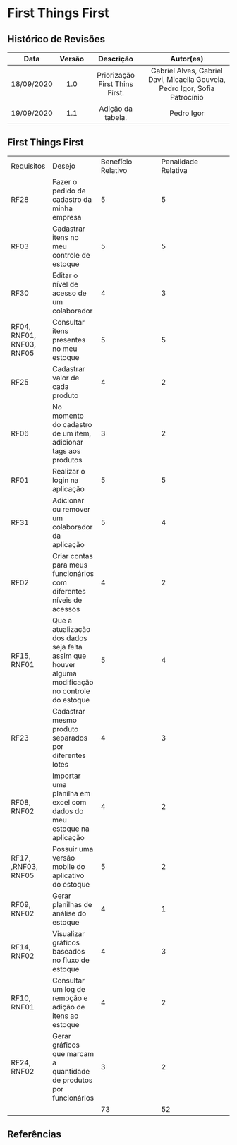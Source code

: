 # First Things First


## Histórico de Revisões

| Data | Versão | Descrição | Autor(es) |
|:----:|:------:|:---------:|:---------:|
| 18/09/2020 | 1.0 | Priorização First Thins First. | Gabriel Alves, Gabriel Davi, Micaella Gouveia, Pedro Igor, Sofia Patrocínio |
| 19/09/2020 | 1.1 | Adição da tabela.              | Pedro Igor |

## First Things First
<div class="ritz grid-container" dir="ltr">
  <table class="waffle" cellspacing="0" cellpadding="0">
    <tbody>
      <tr style='height:20px;'>
        <td class="s0" dir="ltr">Requisitos</td>
        <td class="s0" dir="ltr">Desejo</td>
        <td class="s1 softmerge" dir="ltr">
          <div class="softmerge-inner" style="width: 121px; left: -1px;">Benefício Relativo</div>
        </td>
        <td class="s1 softmerge" dir="ltr">
          <div class="softmerge-inner" style="width: 141px; left: -1px;">Penalidade Relativa</div>
        </td>
        <td class="s1" dir="ltr">Valor Total</td>
        <td class="s1" dir="ltr">Valor %</td>
        <td class="s1 softmerge" dir="ltr">
          <div class="softmerge-inner" style="width: 97px; left: -1px;">Custo Relativo</div>
        </td>
        <td class="s1" dir="ltr">Custo %</td>
        <td class="s1 softmerge" dir="ltr">
          <div class="softmerge-inner" style="width: 97px; left: -1px;">Risco Relativo</div>
        </td>
        <td class="s1" dir="ltr">Risco %</td>
        <td class="s1" dir="ltr">Prioridade</td>
      </tr>
      <tr style='height:20px;'>
        <td class="s2" dir="ltr">RF28</td>
        <td class="s2" dir="ltr">Fazer o pedido de cadastro da minha empresa</td>
        <td class="s3" dir="ltr">5</td>
        <td class="s3" dir="ltr">5</td>
        <td class="s3">15</td>
        <td class="s3">7,575757576</td>
        <td class="s3" dir="ltr">2</td>
        <td class="s3">4,545454545</td>
        <td class="s3" dir="ltr">1</td>
        <td class="s3">1,923076923</td>
        <td class="s3">1,375661376</td>
      </tr>
      <tr style='height:20px;'>
        <td class="s2">RF03</td>
        <td class="s2">Cadastrar itens no meu controle de estoque</td>
        <td class="s3" dir="ltr">5</td>
        <td class="s3" dir="ltr">5</td>
        <td class="s3">15</td>
        <td class="s3">7,575757576</td>
        <td class="s3" dir="ltr">2</td>
        <td class="s3">4,545454545</td>
        <td class="s3" dir="ltr">2</td>
        <td class="s3">3,846153846</td>
        <td class="s3">1,171171171</td>
      </tr>
      <tr style='height:20px;'>
        <td class="s2">RF30</td>
        <td class="s2">Editar o nível de acesso de um colaborador</td>
        <td class="s3" dir="ltr">4</td>
        <td class="s3" dir="ltr">3</td>
        <td class="s3">11</td>
        <td class="s3">5,555555556</td>
        <td class="s3" dir="ltr">1</td>
        <td class="s3">2,272727273</td>
        <td class="s3" dir="ltr">3</td>
        <td class="s3">5,769230769</td>
        <td class="s3">1,077212806</td>
      </tr>
      <tr style='height:20px;'>
        <td class="s2">RF04, RNF01, RNF03, RNF05</td>
        <td class="s2">Consultar itens presentes no meu estoque</td>
        <td class="s3" dir="ltr">5</td>
        <td class="s3" dir="ltr">5</td>
        <td class="s3">15</td>
        <td class="s3">7,575757576</td>
        <td class="s3" dir="ltr">2</td>
        <td class="s3">4,545454545</td>
        <td class="s3" dir="ltr">3</td>
        <td class="s3">5,769230769</td>
        <td class="s3">1,019607843</td>
      </tr>
      <tr style='height:20px;'>
        <td class="s2">RF25</td>
        <td class="s2">Cadastrar valor de cada produto</td>
        <td class="s3" dir="ltr">4</td>
        <td class="s3" dir="ltr">2</td>
        <td class="s3">10</td>
        <td class="s3">5,050505051</td>
        <td class="s3" dir="ltr">1</td>
        <td class="s3">2,272727273</td>
        <td class="s3" dir="ltr">3</td>
        <td class="s3">5,769230769</td>
        <td class="s3">0,9792843691</td>
      </tr>
      <tr style='height:20px;'>
        <td class="s2" dir="ltr">RF06</td>
        <td class="s2" dir="ltr">No momento do cadastro de um item, adicionar tags aos produtos</td>
        <td class="s3" dir="ltr">3</td>
        <td class="s3" dir="ltr">2</td>
        <td class="s3">8</td>
        <td class="s3">4,04040404</td>
        <td class="s3" dir="ltr">1</td>
        <td class="s3">2,272727273</td>
        <td class="s3" dir="ltr">2</td>
        <td class="s3">3,846153846</td>
        <td class="s3">0,962962963</td>
      </tr>
      <tr style='height:20px;'>
        <td class="s2" dir="ltr">RF01</td>
        <td class="s2" dir="ltr">Realizar o login na aplicação</td>
        <td class="s3" dir="ltr">5</td>
        <td class="s3" dir="ltr">5</td>
        <td class="s3">15</td>
        <td class="s3">7,575757576</td>
        <td class="s3" dir="ltr">3</td>
        <td class="s3">6,818181818</td>
        <td class="s3" dir="ltr">2</td>
        <td class="s3">3,846153846</td>
        <td class="s3">0,8666666667</td>
      </tr>
      <tr style='height:20px;'>
        <td class="s2">RF31</td>
        <td class="s2">Adicionar ou remover um colaborador da aplicação</td>
        <td class="s3" dir="ltr">5</td>
        <td class="s3" dir="ltr">4</td>
        <td class="s3">14</td>
        <td class="s3">7,070707071</td>
        <td class="s3" dir="ltr">2</td>
        <td class="s3">4,545454545</td>
        <td class="s3" dir="ltr">4</td>
        <td class="s3">7,692307692</td>
        <td class="s3">0,8425925926</td>
      </tr>
      <tr style='height:20px;'>
        <td class="s2" dir="ltr">RF02</td>
        <td class="s2" dir="ltr">Criar contas para meus funcionários com diferentes níveis de acessos</td>
        <td class="s3" dir="ltr">4</td>
        <td class="s3" dir="ltr">2</td>
        <td class="s3">10</td>
        <td class="s3">5,050505051</td>
        <td class="s3" dir="ltr">2</td>
        <td class="s3">4,545454545</td>
        <td class="s3" dir="ltr">3</td>
        <td class="s3">5,769230769</td>
        <td class="s3">0,6797385621</td>
      </tr>
      <tr style='height:20px;'>
        <td class="s2">RF15, RNF01</td>
        <td class="s2">Que a atualização dos dados seja feita assim que houver alguma modificação no controle do estoque
        </td>
        <td class="s3" dir="ltr">5</td>
        <td class="s3" dir="ltr">4</td>
        <td class="s3">14</td>
        <td class="s3">7,070707071</td>
        <td class="s3" dir="ltr">4</td>
        <td class="s3">9,090909091</td>
        <td class="s3" dir="ltr">4</td>
        <td class="s3">7,692307692</td>
        <td class="s3">0,5465465465</td>
      </tr>
      <tr style='height:20px;'>
        <td class="s2">RF23</td>
        <td class="s2">Cadastrar mesmo produto separados por diferentes lotes</td>
        <td class="s3" dir="ltr">4</td>
        <td class="s3" dir="ltr">3</td>
        <td class="s3">11</td>
        <td class="s3">5,555555556</td>
        <td class="s3" dir="ltr">3</td>
        <td class="s3">6,818181818</td>
        <td class="s3" dir="ltr">4</td>
        <td class="s3">7,692307692</td>
        <td class="s3">0,5209471767</td>
      </tr>
      <tr style='height:20px;'>
        <td class="s2" dir="ltr">RF08, RNF02</td>
        <td class="s2" dir="ltr">Importar uma planilha em excel com dados do meu estoque na aplicação</td>
        <td class="s3" dir="ltr">4</td>
        <td class="s3" dir="ltr">2</td>
        <td class="s3">10</td>
        <td class="s3">5,050505051</td>
        <td class="s3" dir="ltr">3</td>
        <td class="s3">6,818181818</td>
        <td class="s3" dir="ltr">3</td>
        <td class="s3">5,769230769</td>
        <td class="s3">0,5205205205</td>
      </tr>
      <tr style='height:20px;'>
        <td class="s2">RF17, ,RNF03, RNF05</td>
        <td class="s2">Possuir uma versão mobile do aplicativo do estoque</td>
        <td class="s3" dir="ltr">5</td>
        <td class="s3" dir="ltr">2</td>
        <td class="s3">12</td>
        <td class="s3">6,060606061</td>
        <td class="s3" dir="ltr">4</td>
        <td class="s3">9,090909091</td>
        <td class="s3" dir="ltr">4</td>
        <td class="s3">7,692307692</td>
        <td class="s3">0,4684684685</td>
      </tr>
      <tr style='height:20px;'>
        <td class="s2">RF09, RNF02</td>
        <td class="s2">Gerar planilhas de análise do estoque</td>
        <td class="s3" dir="ltr">4</td>
        <td class="s3" dir="ltr">1</td>
        <td class="s3">9</td>
        <td class="s3">4,545454545</td>
        <td class="s3" dir="ltr">3</td>
        <td class="s3">6,818181818</td>
        <td class="s3" dir="ltr">3</td>
        <td class="s3">5,769230769</td>
        <td class="s3">0,4684684685</td>
      </tr>
      <tr style='height:20px;'>
        <td class="s2" dir="ltr">RF14, RNF02</td>
        <td class="s2" dir="ltr">Visualizar gráficos baseados no fluxo de estoque</td>
        <td class="s3" dir="ltr">4</td>
        <td class="s3" dir="ltr">3</td>
        <td class="s3">11</td>
        <td class="s3">5,555555556</td>
        <td class="s3" dir="ltr">4</td>
        <td class="s3">9,090909091</td>
        <td class="s3" dir="ltr">4</td>
        <td class="s3">7,692307692</td>
        <td class="s3">0,4294294294</td>
      </tr>
      <tr style='height:20px;'>
        <td class="s2">RF10, RNF01</td>
        <td class="s2">Consultar um log de remoção e adição de itens ao estoque</td>
        <td class="s3" dir="ltr">4</td>
        <td class="s3" dir="ltr">2</td>
        <td class="s3">10</td>
        <td class="s3">5,050505051</td>
        <td class="s3" dir="ltr">4</td>
        <td class="s3">9,090909091</td>
        <td class="s3" dir="ltr">3</td>
        <td class="s3">5,769230769</td>
        <td class="s3">0,4217356042</td>
      </tr>
      <tr style='height:20px;'>
        <td class="s2" dir="ltr">RF24, RNF02</td>
        <td class="s2" dir="ltr">Gerar gráficos que marcam a quantidade de produtos por funcionários</td>
        <td class="s3" dir="ltr">3</td>
        <td class="s3" dir="ltr">2</td>
        <td class="s3">8</td>
        <td class="s3">4,04040404</td>
        <td class="s3" dir="ltr">3</td>
        <td class="s3">6,818181818</td>
        <td class="s3" dir="ltr">4</td>
        <td class="s3">7,692307692</td>
        <td class="s3">0,378870674</td>
      </tr>
      <tr style='height:20px;'>
        <td class="s4"></td>
        <td class="s4"></td>
        <td class="s5">73</td>
        <td class="s5">52</td>
        <td class="s5">198</td>
        <td class="s5">100</td>
        <td class="s5">44</td>
        <td class="s5">100</td>
        <td class="s5">52</td>
        <td class="s5">100</td>
        <td class="s4"></td>
      </tr>
    </tbody>
  </table>
</div>

## Referências
